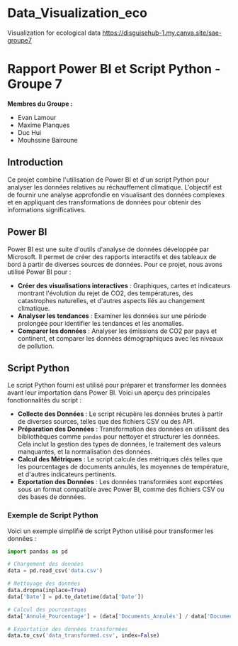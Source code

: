 # Data_Visualization_eco
Visualization for ecological data
https://disguisehub-1.my.canva.site/sae-groupe7
# Rapport Power BI et Script Python - Groupe 7

**Membres du Groupe :**
- Evan Lamour
- Maxime Planques
- Duc Hui
- Mouhssine Bairoune

## Introduction

Ce projet combine l'utilisation de Power BI et d'un script Python pour analyser les données relatives au réchauffement climatique. L'objectif est de fournir une analyse approfondie en visualisant des données complexes et en appliquant des transformations de données pour obtenir des informations significatives.

## Power BI

Power BI est une suite d'outils d'analyse de données développée par Microsoft. Il permet de créer des rapports interactifs et des tableaux de bord à partir de diverses sources de données. Pour ce projet, nous avons utilisé Power BI pour :

- **Créer des visualisations interactives** : Graphiques, cartes et indicateurs montrant l'évolution du rejet de CO2, des températures, des catastrophes naturelles, et d'autres aspects liés au changement climatique.
- **Analyser les tendances** : Examiner les données sur une période prolongée pour identifier les tendances et les anomalies.
- **Comparer les données** : Analyser les émissions de CO2 par pays et continent, et comparer les données démographiques avec les niveaux de pollution.

## Script Python

Le script Python fourni est utilisé pour préparer et transformer les données avant leur importation dans Power BI. Voici un aperçu des principales fonctionnalités du script :

- **Collecte des Données** : Le script récupère les données brutes à partir de diverses sources, telles que des fichiers CSV ou des API.
- **Préparation des Données** : Transformation des données en utilisant des bibliothèques comme `pandas` pour nettoyer et structurer les données. Cela inclut la gestion des types de données, le traitement des valeurs manquantes, et la normalisation des données.
- **Calcul des Métriques** : Le script calcule des métriques clés telles que les pourcentages de documents annulés, les moyennes de température, et d'autres indicateurs pertinents.
- **Exportation des Données** : Les données transformées sont exportées sous un format compatible avec Power BI, comme des fichiers CSV ou des bases de données.

### Exemple de Script Python

Voici un exemple simplifié de script Python utilisé pour transformer les données :

```python
import pandas as pd

# Chargement des données
data = pd.read_csv('data.csv')

# Nettoyage des données
data.dropna(inplace=True)
data['Date'] = pd.to_datetime(data['Date'])

# Calcul des pourcentages
data['Annulé_Pourcentage'] = (data['Documents_Annulés'] / data['Documents_Total']) * 100

# Exportation des données transformées
data.to_csv('data_transformed.csv', index=False)
